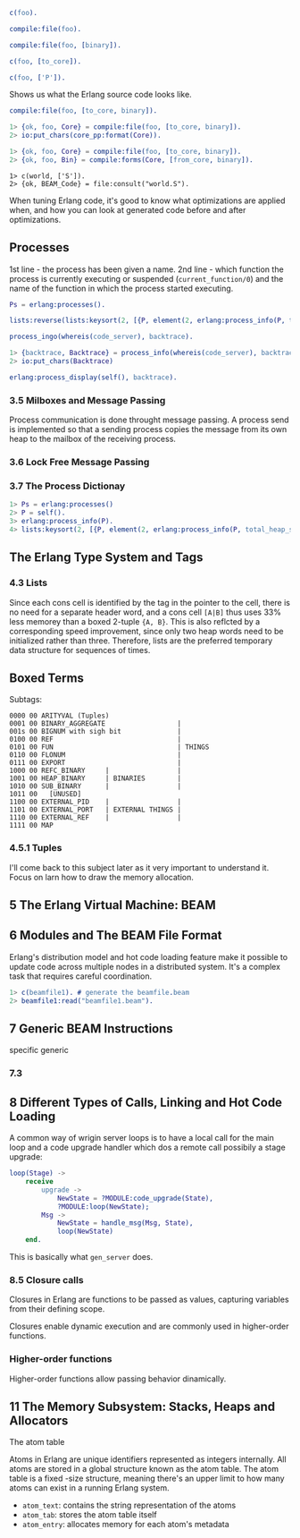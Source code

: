 ```erlang
c(foo).
```


```erlang
compile:file(foo).
```

```erlang
compile:file(foo, [binary]).
```

```erlang
c(foo, [to_core]).
```


```erlang
c(foo, ['P']).
```

Shows us what the Erlang source code looks like.


```erlang
compile:file(foo, [to_core, binary]).
```

```erlang
1> {ok, foo, Core} = compile:file(foo, [to_core, binary]).
2> io:put_chars(core_pp:format(Core)).
```


```erlang
1> {ok, foo, Core} = compile:file(foo, [to_core, binary]).
2> {ok, foo, Bin} = compile:forms(Core, [from_core, binary]).
```

```erland
1> c(world, ['S']).
2> {ok, BEAM_Code} = file:consult("world.S").
```

When tuning Erlang code, it's good to know what optimizations are applied when, and how you can look at generated code before and after optimizations.


## Processes

1st line - the process has been given a name.
2nd line - which function the process is currently executing or suspended (`current_function/0`) and the name of the function in which the process started executing.

```erlang
Ps = erlang:processes().
```

```erlang
lists:reverse(lists:keysort(2, [{P, element(2, erlang:process_info(P, total_heap_size))} || P <- erlang:processes()])).
```

```erlang
process_ingo(whereis(code_server), backtrace).
```

```erlang
1> {backtrace, Backtrace} = process_info(whereis(code_server), backtrace).
2> io:put_chars(Backtrace)
```

```erlang
erlang:process_display(self(), backtrace).
```

### 3.5 Milboxes and Message Passing

Process communication is done throught message passing. A process send is implemented so that a sending process copies the message from its own heap to the mailbox of the receiving process.

### 3.6 Lock Free Message Passing

### 3.7 The Process Dictionay

```erlang
1> Ps = erlang:processes()
2> P = self().
3> erlang:process_info(P).
4> lists:keysort(2, [{P, element(2, erlang:process_info(P, total_heap_size))} || P <- Ps]).
```

## The Erlang Type System and Tags

### 4.3 Lists

Since each cons cell is identified by the tag in the pointer to the cell, there is no need for a separate header word, and a cons cell `[A|B]` thus uses 33% less memorey than a boxed 2-tuple `{A, B}`. This is also reflcted by a corresponding speed improvement, since only two heap words need to be initialized rather than three. Therefore, lists are the preferred temporary data structure for sequences of times.

## Boxed Terms

Subtags:

```
0000 00 ARITYVAL (Tuples)
0001 00 BINARY_AGGREGATE                  |
001s 00 BIGNUM with sigh bit              |
0100 00 REF                               |
0101 00 FUN                               | THINGS
0110 00 FLONUM                            |
0111 00 EXPORT                            |
1000 00 REFC_BINARY     |                 |
1001 00 HEAP_BINARY     | BINARIES        |
1010 00 SUB_BINARY      |                 |
1011 00   [UNUSED]
1100 00 EXTERNAL_PID    |                 |
1101 00 EXTERNAL_PORT   | EXTERNAL THINGS |
1110 00 EXTERNAL_REF    |                 |
1111 00 MAP
```

### 4.5.1 Tuples

I'll come back to this subject later as it very important to understand it. Focus on larn how to draw the memory allocation.

## 5 The Erlang Virtual Machine: BEAM

## 6 Modules and The BEAM File Format

Erlang's distribution model and hot code loading feature make it possible to update code across multiple nodes in a distributed system. It's a complex task that requires careful coordination.

```erlang
1> c(beamfile1). # generate the beamfile.beam
2> beamfile1:read("beamfile1.beam").
```

## 7 Generic BEAM Instructions

specific
generic

### 7.3


## 8 Different Types of Calls, Linking and Hot Code Loading

A common way of wrigin server loops is to have a local call for the main loop and a code upgrade handler which dos a remote call possibily a stage upgrade:

```erlang
loop(Stage) ->
    receive
        upgrade ->
            NewState = ?MODULE:code_upgrade(State),
            ?MODULE:loop(NewState);
        Msg ->
            NewState = handle_msg(Msg, State),
            loop(NewState)
    end.
```

This is basically what `gen_server` does.

### 8.5 Closure calls

Closures in Erlang are functions to be passed as values, capturing variables from their defining scope.

Closures enable dynamic execution and are commonly used in higher-order functions.

### Higher-order functions

Higher-order functions allow passing behavior dinamically.


## 11 The Memory Subsystem: Stacks, Heaps and Allocators

The atom table

Atoms in Erlang are unique identifiers represented as integers internally. All atoms are stored in a global structure known as the atom table. The atom table is a fixed -size structure, meaning there's an upper limit to how many atoms can exist in a running Erlang system.

* `atom_text`: contains the string representation of the atoms
* `atom_tab`: stores the atom table itself
* `atom_entry`: allocates memory for each atom's metadata

